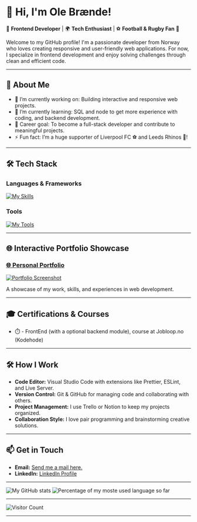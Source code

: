 # 👋 Hi, I'm Ole Brænde!

🎨 **Frontend Developer** | 🌍 **Tech Enthusiast** | ⚽ **Football & Rugby Fan** 🏉

Welcome to my GitHub profile! I'm a passionate developer from Norway who loves creating responsive and user-friendly web applications. For now, I specialize in frontend development and enjoy solving challenges through clean and efficient code.

---

## 🚀 **About Me**

- 🔭 I’m currently working on: Building interactive and responsive web projects.
- 🌱 I’m currently learning: SQL and node to get more experience with coding, and backend development. 
- 💼 Career goal: To become a full-stack developer and contribute to meaningful projects.
- ⚡ Fun fact: I’m a huge supporter of Liverpool FC ⚽ and Leeds Rhinos 🏉!

---

## 🛠️ **Tech Stack**

### **Languages & Frameworks**
[![My Skills](https://skillicons.dev/icons?i=html,css,js,react,nodejs)](https://skillicons.dev)

### **Tools**
[![My Tools](https://skillicons.dev/icons?i=git,github,figma,vscode)](https://skillicons.dev)

---

## 🌐 **Interactive Portfolio Showcase**

### [🌐 Personal Portfolio](https://your-portfolio-link.com)
[![Portfolio Screenshot](https://i.imgur.com/oGEccg9.png)](https://olebraende.github.io/My-Portfolio/)

A showcase of my work, skills, and experiences in web development.

---

## 🎓 **Certifications & Courses**

- ⏱️ - FrontEnd (with a optional backend module), course at Jobloop.no (Kodehode)

---

## 🛠️ **How I Work**

- **Code Editor:** Visual Studio Code with extensions like Prettier, ESLint, and Live Server.
- **Version Control:** Git & GitHub for managing code and collaborating with others.
- **Project Management:** I use Trello or Notion to keep my projects organized.
- **Collaboration Style:** I love pair programming and brainstorming creative solutions.

---

## 📫 **Get in Touch**

- **Email:** [Send me a mail here.](mailto:olembrande.work@gmail.com)  
- **LinkedIn:** [LinkedIn Profile](https://www.linkedin.com/in/olebrande/)

---

![My GitHub stats](https://github-readme-stats.vercel.app/api?username=Olebraende&hide_title=false&hide_rank=false&show_icons=true&include_all_commits=true&count_private=true&disable_animations=false&theme=ocean_dark&locale=en&hide_border=false)
![Percentage of my moste used language so far](https://github-readme-stats.vercel.app/api/top-langs?username=Olebraende&locale=en&hide_title=false&layout=compact&card_width=320&langs_count=5&theme=ocean_dark&hide_border=false)

---

![Visitor Count](https://komarev.com/ghpvc/?username=Olebraende&color=brightgreen)

---
